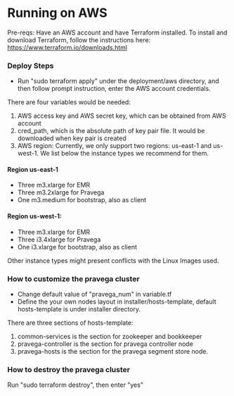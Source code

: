 <!--
Copyright (c) 2017 Dell Inc., or its subsidiaries. All Rights Reserved.

Licensed under the Apache License, Version 2.0 (the "License");
you may not use this file except in compliance with the License.
You may obtain a copy of the License at

    http://www.apache.org/licenses/LICENSE-2.0
-->
# Running on AWS

Pre-reqs: Have an AWS account and have Terraform installed. To install and download Terraform, follow the instructions here: https://www.terraform.io/downloads.html

### Deploy Steps
- Run "sudo terraform apply" under the deployment/aws directory, and then follow prompt instruction, enter the AWS account credentials.

There are four variables would be needed:

1. AWS access key and AWS secret key, which can be obtained from AWS account
2. cred_path, which is the absolute path of key pair file. It would be downloaded when key pair is created
3. AWS region: Currently, we only support two regions: us-east-1 and us-west-1. We list below the instance types we recommend for them.

#### Region us-east-1
- Three m3.xlarge for EMR
- Three m3.2xlarge for Pravega
- One m3.medium for bootstrap, also as client

#### Region us-west-1:
- Three m3.xlarge for EMR
- Three i3.4xlarge for Pravega
- One i3.xlarge for bootstrap, also as client

Other instance types might present conflicts with the Linux Images used.

### How to customize the pravega cluster
- Change default value of "pravega_num" in variable.tf
- Define the your own nodes layout in installer/hosts-template, default hosts-template is under installer directory.

There are three sections of hosts-template:
1. common-services is the section for zookeeper and bookkeeper
2. pravega-controller is the section for pravega controller node
3. pravega-hosts is the section for the pravega segment store node.
 

### How to destroy the pravega cluster

Run "sudo terraform destroy", then enter "yes"
